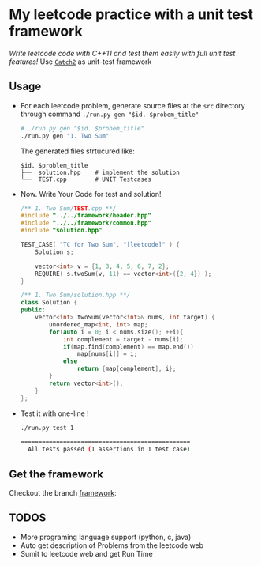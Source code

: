 # My leetcode practice with a unit test framework

 *Write leetcode code with C++11 and test them easily with full unit test features!*
 Use [`Catch2`](https://github.com/catchorg/Catch2) as unit-test framework

## Usage

- For each leetcode problem, generate source files at the `src` directory through command `./run.py gen "$id. $probem_title"`

    ```bash
    # ./run.py gen "$id. $probem_title"
    ./run.py gen "1. Two Sum"
    ```
    The generated files strtucured like:
    ```
    $id. $problem_title
    ├──  solution.hpp    # implement the solution
    └──  TEST.cpp        # UNIT Testcases
    ```

- Now. Write Your Code for test and solution!

    ```cpp
    /** 1. Two Sum/TEST.cpp **/
    #include "../../framework/header.hpp"
    #include "../../framework/common.hpp"
    #include "solution.hpp"

    TEST_CASE( "TC for Two Sum", "[leetcode]" ) {
        Solution s;

        vector<int> v = {1, 3, 4, 5, 6, 7, 2};
        REQUIRE( s.twoSum(v, 11) == vector<int>({2, 4}) );
    }

    ```

    ```cpp
    /** 1. Two Sum/solution.hpp **/
    class Solution {
    public:
        vector<int> twoSum(vector<int>& nums, int target) {
            unordered_map<int, int> map;
            for(auto i = 0; i < nums.size(); ++i){
                int complement = target - nums[i];
                if(map.find(complement) == map.end())
                    map[nums[i]] = i;
                else
                    return {map[complement], i};
            }
            return vector<int>();
        }
    };
    ```

- Test it with one-line !

    ```bash
    ./run.py test 1

    ================================================   
      All tests passed (1 assertions in 1 test case)  
    ```

## Get the framework

Checkout the branch [framework](https://github.com/ovsoil/leetcode/tree/framework):


## TODOS

- More programing language support (python, c, java)
- Auto get description of Problems from the leetcode web
- Sumit to leetcode web and get Run Time
